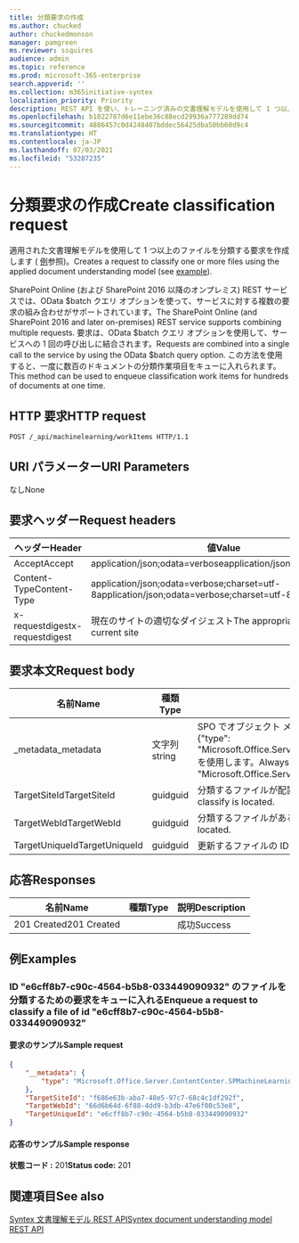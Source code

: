 ```yaml
---
title: 分類要求の作成
ms.author: chucked
author: chuckedmonson
manager: pamgreen
ms.reviewer: ssquires
audience: admin
ms.topic: reference
ms.prod: microsoft-365-enterprise
search.appverid: ''
ms.collection: m365initiative-syntex
localization_priority: Priority
description: REST API を使い、トレーニング済みの文書理解モデルを使用して 1 つ以上のファイルを分類する要求を作成します。
ms.openlocfilehash: b1022787d6e11ebe36c88ecd29936a777289dd74
ms.sourcegitcommit: 4886457c0d4248407bddec56425dba50bb60d9c4
ms.translationtype: HT
ms.contentlocale: ja-JP
ms.lasthandoff: 07/03/2021
ms.locfileid: "53287235"
---
```

# <a name="create-classification-request"></a><span data-ttu-id="ccc15-103">分類要求の作成</span><span class="sxs-lookup"><span data-stu-id="ccc15-103">Create classification request</span></span>

<span data-ttu-id="ccc15-104">適用された文書理解モデルを使用して 1 つ以上のファイルを分類する要求を作成します ( [例](rest-createclassificationrequest.md#examples)参照)。</span><span class="sxs-lookup"><span data-stu-id="ccc15-104">Creates a request to classify one or more files using the applied document understanding model (see [example](rest-createclassificationrequest.md#examples)).</span></span>

<span data-ttu-id="ccc15-105">SharePoint Online (および SharePoint 2016 以降のオンプレミス) REST サービスでは、OData $batch クエリ オプションを使って、サービスに対する複数の要求の組み合わせがサポートされています。</span><span class="sxs-lookup"><span data-stu-id="ccc15-105">The SharePoint Online (and SharePoint 2016 and later on-premises) REST service supports combining multiple requests.</span></span> <span data-ttu-id="ccc15-106">要求は、OData $batch クエリ オプションを使用して、サービスへの 1 回の呼び出しに結合されます。</span><span class="sxs-lookup"><span data-stu-id="ccc15-106">Requests are combined into a single call to the service by using the OData $batch query option.</span></span> <span data-ttu-id="ccc15-107">この方法を使用すると、一度に数百のドキュメントの分類作業項目をキューに入れられます。</span><span class="sxs-lookup"><span data-stu-id="ccc15-107">This method can be used to enqueue classification work items for hundreds of documents at one time.</span></span>

## <a name="http-request"></a><span data-ttu-id="ccc15-108">HTTP 要求</span><span class="sxs-lookup"><span data-stu-id="ccc15-108">HTTP request</span></span>

```http
POST /_api/machinelearning/workItems HTTP/1.1
```
## <a name="uri-parameters"></a><span data-ttu-id="ccc15-109">URI パラメーター</span><span class="sxs-lookup"><span data-stu-id="ccc15-109">URI Parameters</span></span>

<span data-ttu-id="ccc15-110">なし</span><span class="sxs-lookup"><span data-stu-id="ccc15-110">None</span></span>

## <a name="request-headers"></a><span data-ttu-id="ccc15-111">要求ヘッダー</span><span class="sxs-lookup"><span data-stu-id="ccc15-111">Request headers</span></span>

| <span data-ttu-id="ccc15-112">ヘッダー</span><span class="sxs-lookup"><span data-stu-id="ccc15-112">Header</span></span> | <span data-ttu-id="ccc15-113">値</span><span class="sxs-lookup"><span data-stu-id="ccc15-113">Value</span></span> |
|--------|-------|
|<span data-ttu-id="ccc15-114">Accept</span><span class="sxs-lookup"><span data-stu-id="ccc15-114">Accept</span></span>|<span data-ttu-id="ccc15-115">application/json;odata=verbose</span><span class="sxs-lookup"><span data-stu-id="ccc15-115">application/json;odata=verbose</span></span>|
|<span data-ttu-id="ccc15-116">Content-Type</span><span class="sxs-lookup"><span data-stu-id="ccc15-116">Content-Type</span></span>|<span data-ttu-id="ccc15-117">application/json;odata=verbose;charset=utf-8</span><span class="sxs-lookup"><span data-stu-id="ccc15-117">application/json;odata=verbose;charset=utf-8</span></span>|
|<span data-ttu-id="ccc15-118">x-requestdigest</span><span class="sxs-lookup"><span data-stu-id="ccc15-118">x-requestdigest</span></span>|<span data-ttu-id="ccc15-119">現在のサイトの適切なダイジェスト</span><span class="sxs-lookup"><span data-stu-id="ccc15-119">The appropriate digest for current site</span></span>|

## <a name="request-body"></a><span data-ttu-id="ccc15-120">要求本文</span><span class="sxs-lookup"><span data-stu-id="ccc15-120">Request body</span></span>

|<span data-ttu-id="ccc15-121">名前</span><span class="sxs-lookup"><span data-stu-id="ccc15-121">Name</span></span>    |<span data-ttu-id="ccc15-122">種類</span><span class="sxs-lookup"><span data-stu-id="ccc15-122">Type</span></span>   |<span data-ttu-id="ccc15-123">説明</span><span class="sxs-lookup"><span data-stu-id="ccc15-123">Description</span></span> |
|--------|-------|------------|
|<span data-ttu-id="ccc15-124">_metadata</span><span class="sxs-lookup"><span data-stu-id="ccc15-124">_metadata</span></span>|<span data-ttu-id="ccc15-125">文字列</span><span class="sxs-lookup"><span data-stu-id="ccc15-125">string</span></span> |<span data-ttu-id="ccc15-126">SPO でオブジェクト メタを設定します。</span><span class="sxs-lookup"><span data-stu-id="ccc15-126">Set the object meta on the SPO.</span></span> <span data-ttu-id="ccc15-127">常に値 {"type": "Microsoft.Office.Server.ContentCenter.SPMachineLearningWorkItemEntityData"} を使用します。</span><span class="sxs-lookup"><span data-stu-id="ccc15-127">Always use the value: {"type": "Microsoft.Office.Server.ContentCenter.SPMachineLearningWorkItemEntityData"}.</span></span> |
|<span data-ttu-id="ccc15-128">TargetSiteId</span><span class="sxs-lookup"><span data-stu-id="ccc15-128">TargetSiteId</span></span>|<span data-ttu-id="ccc15-129">guid</span><span class="sxs-lookup"><span data-stu-id="ccc15-129">guid</span></span>|<span data-ttu-id="ccc15-130">分類するファイルが配置されているサイトの ID。</span><span class="sxs-lookup"><span data-stu-id="ccc15-130">The id of the site where the file to classify is located.</span></span>|
|<span data-ttu-id="ccc15-131">TargetWebId</span><span class="sxs-lookup"><span data-stu-id="ccc15-131">TargetWebId</span></span>|<span data-ttu-id="ccc15-132">guid</span><span class="sxs-lookup"><span data-stu-id="ccc15-132">guid</span></span>|<span data-ttu-id="ccc15-133">分類するファイルがある Web の ID。</span><span class="sxs-lookup"><span data-stu-id="ccc15-133">The id of the web where the file to classify is located.</span></span>|
|<span data-ttu-id="ccc15-134">TargetUniqueId</span><span class="sxs-lookup"><span data-stu-id="ccc15-134">TargetUniqueId</span></span>|<span data-ttu-id="ccc15-135">guid</span><span class="sxs-lookup"><span data-stu-id="ccc15-135">guid</span></span>|<span data-ttu-id="ccc15-136">更新するファイルの ID です。</span><span class="sxs-lookup"><span data-stu-id="ccc15-136">The id of the file to classify.</span></span>|

## <a name="responses"></a><span data-ttu-id="ccc15-137">応答</span><span class="sxs-lookup"><span data-stu-id="ccc15-137">Responses</span></span>

| <span data-ttu-id="ccc15-138">名前</span><span class="sxs-lookup"><span data-stu-id="ccc15-138">Name</span></span>   | <span data-ttu-id="ccc15-139">種類</span><span class="sxs-lookup"><span data-stu-id="ccc15-139">Type</span></span>  | <span data-ttu-id="ccc15-140">説明</span><span class="sxs-lookup"><span data-stu-id="ccc15-140">Description</span></span>|
|--------|-------|------------|
|<span data-ttu-id="ccc15-141">201 Created</span><span class="sxs-lookup"><span data-stu-id="ccc15-141">201 Created</span></span>| |<span data-ttu-id="ccc15-142">成功</span><span class="sxs-lookup"><span data-stu-id="ccc15-142">Success</span></span>|

## <a name="examples"></a><span data-ttu-id="ccc15-143">例</span><span class="sxs-lookup"><span data-stu-id="ccc15-143">Examples</span></span>

### <a name="enqueue-a-request-to-classify-a-file-of-id-e6cff8b7-c90c-4564-b5b8-033449090932"></a><span data-ttu-id="ccc15-144">ID "e6cff8b7-c90c-4564-b5b8-033449090932" のファイルを分類するための要求をキューに入れる</span><span class="sxs-lookup"><span data-stu-id="ccc15-144">Enqueue a request to classify a file of id "e6cff8b7-c90c-4564-b5b8-033449090932"</span></span>

#### <a name="sample-request"></a><span data-ttu-id="ccc15-145">要求のサンプル</span><span class="sxs-lookup"><span data-stu-id="ccc15-145">Sample request</span></span>

```JSON
{
    "__metadata": {
        "type": "Microsoft.Office.Server.ContentCenter.SPMachineLearningWorkItemEntityData"
    },
    "TargetSiteId": "f686e63b-aba7-48e5-97c7-68c4c1df292f",
    "TargetWebId": "66d6b64d-6f88-4dd9-b3db-47e6f00c53e8",
    "TargetUniqueId": "e6cff8b7-c90c-4564-b5b8-033449090932"
}
```

#### <a name="sample-response"></a><span data-ttu-id="ccc15-146">応答のサンプル</span><span class="sxs-lookup"><span data-stu-id="ccc15-146">Sample response</span></span>

<span data-ttu-id="ccc15-147">**状態コード :** 201</span><span class="sxs-lookup"><span data-stu-id="ccc15-147">**Status code:** 201</span></span>

## <a name="see-also"></a><span data-ttu-id="ccc15-148">関連項目</span><span class="sxs-lookup"><span data-stu-id="ccc15-148">See also</span></span>

[<span data-ttu-id="ccc15-149">Syntex 文書理解モデル REST API</span><span class="sxs-lookup"><span data-stu-id="ccc15-149">Syntex document understanding model REST API</span></span>](syntex-model-rest-api.md)
